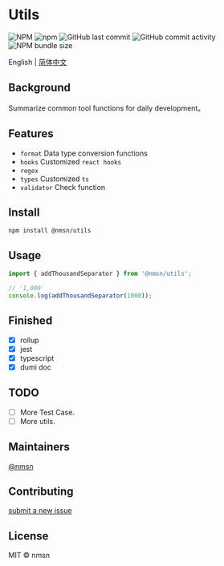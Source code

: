 # Utils

![NPM](https://img.shields.io/npm/l/@nmsn/utils)
![npm](https://img.shields.io/npm/v/@nmsn/utils)
![GitHub last commit](https://img.shields.io/github/last-commit/nmsn/utils)
![GitHub commit activity](https://img.shields.io/github/commit-activity/y/nmsn/utils)
![NPM bundle size](https://img.shields.io/bundlephobia/min/@nmsn/utils)

English | [简体中文](./README.zh-CN.md)
## Background

Summarize common tool functions for daily development。
## Features

- `format` Data type conversion functions
- `hooks` Customized `react hooks`
- `regex`
- `types` Customized `ts`
- `validator` Check function

## Install

```shell
npm install @nmsn/utils
```

## Usage

```ts
import { addThousandSeparator } from '@nmsn/utils';

// '1,000'
console.log(addThousandSeparator(1000));
```

## Finished

- [x] rollup
- [x] jest
- [x] typescript
- [x] dumi doc

## TODO

- [ ] More Test Case.
- [ ] More utils.

## Maintainers

[@nmsn](https://github.com/nmsn/utils)

## Contributing

[submit a new issue](https://github.com/meolu/walle-web/issues/new)

## License
MIT © nmsn
